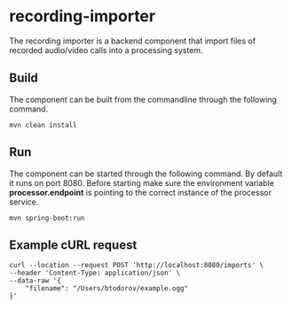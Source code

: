 # recording-importer

The recording importer is a backend component that import files of recorded audio/video calls into a processing system.

## Build
The component can be built from the commandline through the following command.
```
mvn clean install
```

## Run
The component can be started through the following command. By default it runs on port 8080.
Before starting make sure the environment variable **processor.endpoint** is pointing to the correct instance of the processor service.
```
mvn spring-boot:run   
```

## Example cURL request

```
curl --location --request POST 'http://localhost:8080/imports' \
--header 'Content-Type: application/json' \
--data-raw '{
    "filename": "/Users/btodorov/example.ogg"
}'
```
